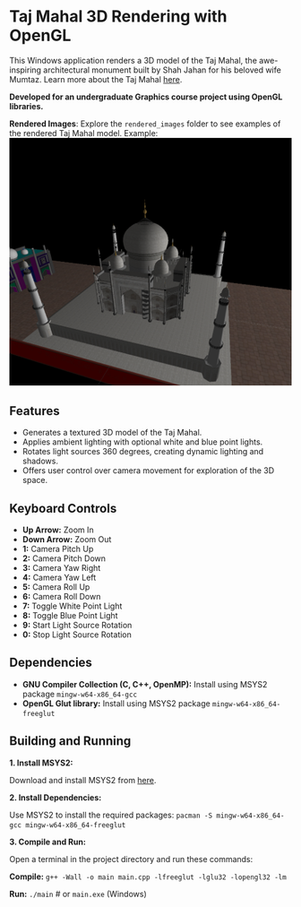 # Taj Mahal 3D Rendering with OpenGL

This Windows application renders a 3D model of the Taj Mahal, the awe-inspiring architectural monument built by Shah Jahan for his beloved wife Mumtaz. Learn more about the Taj Mahal [here](https://en.wikipedia.org/wiki/Taj_Mahal).

**Developed for an undergraduate Graphics course project using OpenGL libraries.**

**Rendered Images**: Explore the `rendered_images` folder to see examples of the rendered Taj Mahal model. Example:
![Rendered image of the model from the app](https://github.com/ehsan-ashik/Tajmahal-3D-renderer/blob/main/rendered%20images/white-light-1.PNG)

## Features

* Generates a textured 3D model of the Taj Mahal.
* Applies ambient lighting with optional white and blue point lights.
* Rotates light sources 360 degrees, creating dynamic lighting and shadows.
* Offers user control over camera movement for exploration of the 3D space.

## Keyboard Controls

* **Up Arrow:** Zoom In
* **Down Arrow:** Zoom Out
* **1:** Camera Pitch Up
* **2:** Camera Pitch Down
* **3:** Camera Yaw Right
* **4:** Camera Yaw Left
* **5:** Camera Roll Up
* **6:** Camera Roll Down
* **7:** Toggle White Point Light
* **8:** Toggle Blue Point Light
* **9:** Start Light Source Rotation
* **0:** Stop Light Source Rotation

## Dependencies

* **GNU Compiler Collection (C, C++, OpenMP):** Install using MSYS2 package `mingw-w64-x86_64-gcc`
* **OpenGL Glut library:** Install using MSYS2 package `mingw-w64-x86_64-freeglut`

## Building and Running

**1. Install MSYS2:**

Download and install MSYS2 from [here](https://www.msys2.org/).

**2. Install Dependencies:**

Use MSYS2 to install the required packages: `pacman -S mingw-w64-x86_64-gcc mingw-w64-x86_64-freeglut`

**3. Compile and Run:**

Open a terminal in the project directory and run these commands:

**Compile:**
`g++ -Wall -o main main.cpp -lfreeglut -lglu32 -lopengl32 -lm`

**Run:**
`./main`  # or  `main.exe` (Windows)
